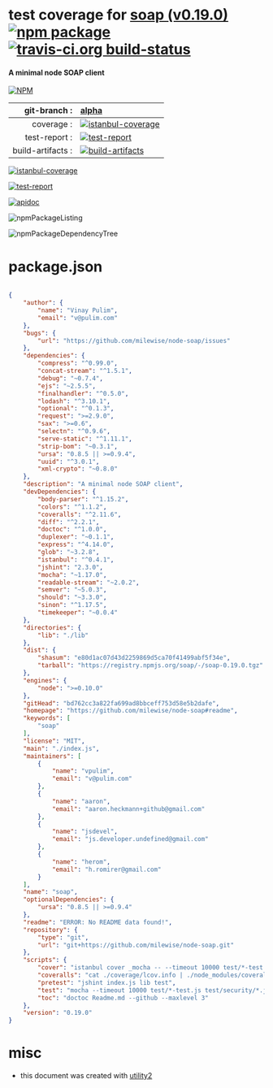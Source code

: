 # test coverage for  [soap (v0.19.0)](https://github.com/milewise/node-soap#readme)  [![npm package](https://img.shields.io/npm/v/npmtest-soap.svg?style=flat-square)](https://www.npmjs.org/package/npmtest-soap) [![travis-ci.org build-status](https://api.travis-ci.org/npmtest/node-npmtest-soap.svg)](https://travis-ci.org/npmtest/node-npmtest-soap)
#### A minimal node SOAP client

[![NPM](https://nodei.co/npm/soap.png?downloads=true)](https://www.npmjs.com/package/soap)

| git-branch : | [alpha](https://github.com/npmtest/node-npmtest-soap/tree/alpha)|
|--:|:--|
| coverage : | [![istanbul-coverage](https://npmtest.github.io/node-npmtest-soap/build/coverage.badge.svg)](https://npmtest.github.io/node-npmtest-soap/build/coverage.html/index.html)|
| test-report : | [![test-report](https://npmtest.github.io/node-npmtest-soap/build/test-report.badge.svg)](https://npmtest.github.io/node-npmtest-soap/build/test-report.html)|
| build-artifacts : | [![build-artifacts](https://npmtest.github.io/node-npmtest-soap/glyphicons_144_folder_open.png)](https://github.com/npmtest/node-npmtest-soap/tree/gh-pages/build)|

[![istanbul-coverage](https://npmtest.github.io/node-npmtest-soap/build/screenCapture.buildCustomOrg.browser.coverage.html.png)](https://npmtest.github.io/node-npmtest-soap/build/coverage.html/index.html)

[![test-report](https://npmtest.github.io/node-npmtest-soap/build/screenCapture.buildCustomOrg.browser.%252Fhome%252Ftravis%252Fbuild%252Fnpmtest%252Fnode-npmtest-soap%252Ftmp%252Fbuild%252Ftest-report.html.png)](https://npmtest.github.io/node-npmtest-soap/build/test-report.html)

[![apidoc](https://npmdoc.github.io/node-npmdoc-soap/build/screenCapture.buildApidoc.browser.%252Fhome%252Ftravis%252Fbuild%252Fnpmdoc%252Fnode-npmdoc-soap%252Ftmp%252Fbuild%252Fapidoc.html.png)](https://npmdoc.github.io/node-npmdoc-soap/build/apidoc.html)

![npmPackageListing](https://npmtest.github.io/node-npmtest-soap/build/screenCapture.npmPackageListing.svg)

![npmPackageDependencyTree](https://npmtest.github.io/node-npmtest-soap/build/screenCapture.npmPackageDependencyTree.svg)



# package.json

```json

{
    "author": {
        "name": "Vinay Pulim",
        "email": "v@pulim.com"
    },
    "bugs": {
        "url": "https://github.com/milewise/node-soap/issues"
    },
    "dependencies": {
        "compress": "^0.99.0",
        "concat-stream": "^1.5.1",
        "debug": "~0.7.4",
        "ejs": "~2.5.5",
        "finalhandler": "^0.5.0",
        "lodash": "^3.10.1",
        "optional": "^0.1.3",
        "request": ">=2.9.0",
        "sax": ">=0.6",
        "selectn": "^0.9.6",
        "serve-static": "^1.11.1",
        "strip-bom": "~0.3.1",
        "ursa": "0.8.5 || >=0.9.4",
        "uuid": "^3.0.1",
        "xml-crypto": "~0.8.0"
    },
    "description": "A minimal node SOAP client",
    "devDependencies": {
        "body-parser": "^1.15.2",
        "colors": "^1.1.2",
        "coveralls": "^2.11.6",
        "diff": "^2.2.1",
        "doctoc": "^1.0.0",
        "duplexer": "~0.1.1",
        "express": "^4.14.0",
        "glob": "~3.2.8",
        "istanbul": "^0.4.1",
        "jshint": "2.3.0",
        "mocha": "~1.17.0",
        "readable-stream": "~2.0.2",
        "semver": "~5.0.3",
        "should": "~3.3.0",
        "sinon": "^1.17.5",
        "timekeeper": "~0.0.4"
    },
    "directories": {
        "lib": "./lib"
    },
    "dist": {
        "shasum": "e80d1ac07d43d2259869d5ca70f41499abf5f34e",
        "tarball": "https://registry.npmjs.org/soap/-/soap-0.19.0.tgz"
    },
    "engines": {
        "node": ">=0.10.0"
    },
    "gitHead": "bd762cc3a822fa699ad8bbceff753d58e5b2dafe",
    "homepage": "https://github.com/milewise/node-soap#readme",
    "keywords": [
        "soap"
    ],
    "license": "MIT",
    "main": "./index.js",
    "maintainers": [
        {
            "name": "vpulim",
            "email": "v@pulim.com"
        },
        {
            "name": "aaron",
            "email": "aaron.heckmann+github@gmail.com"
        },
        {
            "name": "jsdevel",
            "email": "js.developer.undefined@gmail.com"
        },
        {
            "name": "herom",
            "email": "h.romirer@gmail.com"
        }
    ],
    "name": "soap",
    "optionalDependencies": {
        "ursa": "0.8.5 || >=0.9.4"
    },
    "readme": "ERROR: No README data found!",
    "repository": {
        "type": "git",
        "url": "git+https://github.com/milewise/node-soap.git"
    },
    "scripts": {
        "cover": "istanbul cover _mocha -- --timeout 10000 test/*-test.js test/security/*.js",
        "coveralls": "cat ./coverage/lcov.info | ./node_modules/coveralls/bin/coveralls.js -v",
        "pretest": "jshint index.js lib test",
        "test": "mocha --timeout 10000 test/*-test.js test/security/*.js",
        "toc": "doctoc Readme.md --github --maxlevel 3"
    },
    "version": "0.19.0"
}
```



# misc
- this document was created with [utility2](https://github.com/kaizhu256/node-utility2)
